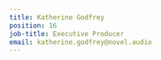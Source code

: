 ```yaml
---
title: Katherine Godfrey
position: 16
job-title: Executive Producer
email: katherine.godfrey@novel.audio
---
```


